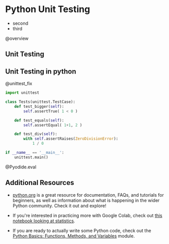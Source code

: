 <!--
module_id: python_unit_testing
author:   David Croft
email:    david.croft@warwick.ac.uk
version: 0.0.1
current_version_description: Initial version
module_type: standard
docs_version: 2.0.0
language: en
narrator: UK English Female
mode: Textbook
title: Python unit testing
comment:  This module introduces the the concepts of unit testing in Python, and how to use the unittest framework to create and run tests.
long_description: This module introduces the the concepts of unit testing in Python, and how to use the unittest framework to create and run tests.
estimated_time_in_minutes: 20

@pre_reqs
Learners should be familiar with basic programming concepts and the Python programming language, including importing modules and using functions. Learners do not need to have access to Python or Jupyter notebooks on their own computers.
@end

@learning_objectives  
- Describe what Python is and why they might want to use it for research
- Identify several ways to write Python code
- Understand the purpose and utility of a Jupyter notebook
- Download Python and Jupyter, and access a Python notebook in Google Colab

@end

good_first_module: false
collection: demystifying
coding_required: false
coding_language: python

@sets_you_up_for
- python_basics_variables_functions
@end

@depends_on_knowledge_available_in
- demystifying_command_line
@end

@style
.flex-container {
    display: flex;
    flex-wrap: wrap; /* Allows the items to wrap as needed */
    align-items: stretch;
    gap: 20px; /* Adds both horizontal and vertical spacing between items */
}

.flex-child { 
    flex: 1;
    margin-right: 20px; /* Adds space between the columns */
}

@media (max-width: 600px) {
    .flex-child {
        flex: 100%; /* Makes the child divs take up the full width on slim devices */
        margin-right: 0; /* Removes the right margin */
    }
}
@end

@version_history 

Previous versions: 

@end

@unittest_fix
```python @Pyodide.exec
import unittest

if 'original_main' not in globals():
  original_main = unittest.main

  def custom_main(*args, **kwargs):
    kwargs['exit'] = False
    return original_main(*args, **kwargs)

  unittest.main = custom_main

"Applied unittest fix"
```
@end

link:  ../assets/styles.css
import: ../module_templates/macros.md
import: ../module_templates/macros_python.md
import: https://raw.githubusercontent.com/LiaTemplates/Pyodide/master/README.md
import: https://github.com/LiaScript/CodeRunner/blob/master/README.md

-->


# Python Unit Testing

- second
- third


@overview


## Unit Testing

## Unit Testing in python

@unittest_fix

```python
import unittest

class Tests(unittest.TestCase):
	def test_bigger(self):
		self.assertTrue( 1 < 0 )

	def test_equals(self):
		self.assertEqual( 1+1, 2 )

	def test_div(self):
		with self.assertRaises(ZeroDivisionError):
			1 / 0

if __name__ == '__main__':
    unittest.main()
```
@Pyodide.eval



## Additional Resources

* [python.org](https://www.python.org/) is a great resource for documentation, FAQs, and tutorials for beginners, as well as information about what is happening in the wider Python community. Check it out and explore!

* If you're interested in practicing more with Google Colab, check out [this notebook looking at statistics](https://colab.research.google.com/drive/1zkW5Y0SoV3gMU6sQtlgnZsfR2GIXi6F_?usp=sharing).

* If you are ready to actually write some Python code, check out the [Python Basics: Functions, Methods, and Variables](https://liascript.github.io/course/?https://raw.githubusercontent.com/arcus/education_modules/main/python_basics_variables_functions_methods/python_basics_variables_functions_methods.md#1) module.
